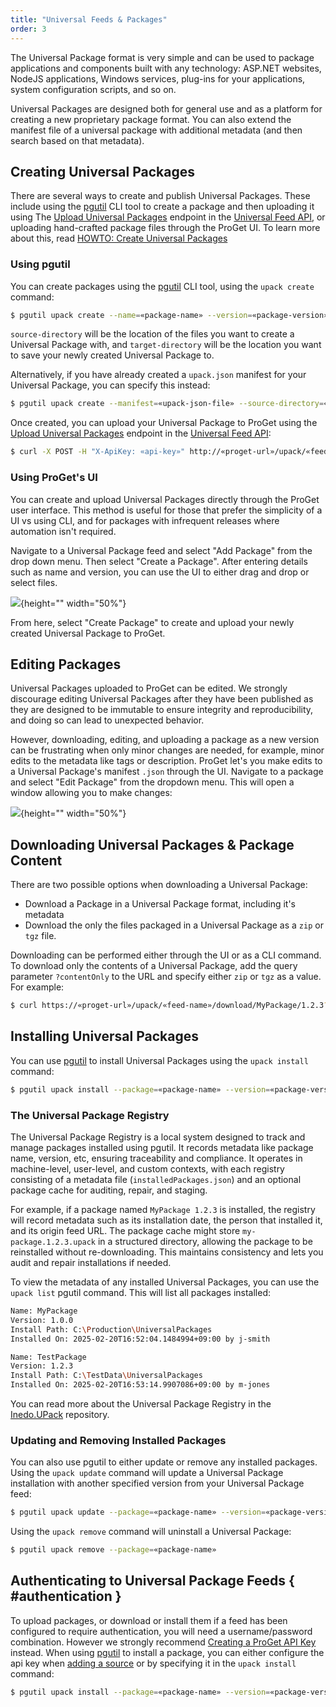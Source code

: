 ```yaml
---
title: "Universal Feeds & Packages"
order: 3
---
```


The Universal Package format is very simple and can be used to package applications and components built with any technology: ASP.NET websites, NodeJS applications, Windows services, plug-ins for your applications, system configuration scripts, and so on. 

Universal Packages are designed both for general use and as a platform for creating a new proprietary package format. You can also extend the manifest file of a universal package with additional metadata (and then search based on that metadata).

## Creating Universal Packages

There are several ways to create and publish Universal Packages. These include using the [pgutil](/docs/proget/reference-api/proget-pgutil) CLI tool to create a package and then uploading it using The [Upload Universal Packages](/docs/proget/reference-api/universal-feed/upload) endpoint in the [Universal Feed API](/docs/proget/reference-api/universal-feed), or uploading hand-crafted package files through the ProGet UI. To learn more about this, read [HOWTO: Create Universal Packages]()

### Using pgutil

You can create packages using the [pgutil](https://docs.inedo.com/docs/proget/reference-api/proget-pgutil) CLI tool, using the `upack create` command:

```bash
$ pgutil upack create --name=«package-name» --version=«package-version» --source-directory=«package-file-directory» --target-directory=«package-target-directory»
```
`source-directory` will be the location of the files you want to create a Universal Package with, and `target-directory` will be the location you want to save your newly created Universal Package to.

Alternatively, if you have already created a `upack.json` manifest for your Universal Package, you can specify this instead:

```bash
$ pgutil upack create --manifest=«upack-json-file» --source-directory=«package-file-directory» --target-directory=«package-target-directory»
```

Once created, you can upload your Universal Package to ProGet using the [Upload Universal Packages](/docs/proget/reference-api/universal-feed/upload) endpoint in the [Universal Feed API](/docs/proget/reference-api/universal-feed):

```bash
$ curl -X POST -H "X-ApiKey: «api-key»" http://«proget-url»/upack/«feed-name»/upload --upload-file «upack-file»
```

### Using ProGet's UI

You can create and upload Universal Packages directly through the ProGet user interface. This method is useful for those that prefer the simplicity of a UI vs using CLI, and for packages with infrequent releases where automation isn't required.

Navigate to a Universal Package feed and select "Add Package" from the drop down menu. Then select "Create a Package". After entering details such as name and version, you can use the UI to either drag and drop or select files. 

![](/resources/docs/proget-upack-createpackage.png){height="" width="50%"}

From here, select "Create Package" to create and upload your newly created Universal Package to ProGet.

## Editing Packages

Universal Packages uploaded to ProGet can be edited. We strongly discourage editing Universal Packages after they have been published as they are designed to be immutable to ensure integrity and reproducibility, and doing so can lead to unexpected behavior.

However, downloading, editing, and uploading a package as a new version can be frustrating when only minor changes are needed, for example, minor edits to the metadata like tags or description. ProGet let's you make edits to a Universal Package's manifest `.json` through the UI. Navigate to a package and select "Edit Package" from the dropdown menu. This will open a window allowing you to make changes:

![](/resources/docs/proget-upack-editpackage.png){height="" width="50%"}

## Downloading Universal Packages & Package Content

There are two possible options when downloading a Universal Package:

* Download a Package in a Universal Package format, including it's metadata
* Download the only the files packaged in a Universal Package as a `zip` or `tgz` file. 

Downloading can be performed either through the UI or as a CLI command. To download only the contents of a Universal Package, add the query parameter `?contentOnly` to the URL and specify either `zip` or `tgz` as a value. For example:

```bash
$ curl https://«proget-url»/upack/«feed-name»/download/MyPackage/1.2.3?contentOnly=zip --output MyPackage-1.2.3.zip --user «user»:«password»
```

## Installing Universal Packages

You can use [pgutil](https://docs.inedo.com/docs/proget/reference-api/proget-pgutil) to install Universal Packages using the `upack install` command:

```bash
$ pgutil upack install --package=«package-name» --version=«package-version» --feed=«feed-name» --target=«install-location»
```

### The Universal Package Registry

The Universal Package Registry is a local system designed to track and manage packages installed using pgutil. It records metadata like package name, version, etc, ensuring traceability and compliance. It operates in machine-level, user-level, and custom contexts, with each registry consisting of a metadata file (`installedPackages.json`) and an optional package cache for auditing, repair, and staging.

For example, if a package named `MyPackage 1.2.3` is installed, the registry will record metadata such as its installation date, the person that installed it, and its origin feed URL. The package cache might store `my-package.1.2.3.upack` in a structured directory, allowing the package to be reinstalled without re-downloading. This maintains consistency and lets you audit and repair installations if needed.

To view the metadata of any installed Universal Packages, you can use the `upack list` pgutil command. This will list all packages installed:

```bash
Name: MyPackage
Version: 1.0.0
Install Path: C:\Production\UniversalPackages
Installed On: 2025-02-20T16:52:04.1484994+09:00 by j-smith

Name: TestPackage
Version: 1.2.3
Install Path: C:\TestData\UniversalPackages
Installed On: 2025-02-20T16:53:14.9907086+09:00 by m-jones
```

You can read more about the Universal Package Registry in the [Inedo.UPack](https://github.com/inedo/inedo.upack/blob/master/registry.md) repository.

### Updating and Removing Installed Packages

You can also use pgutil to either update or remove any installed packages. Using the `upack update` command will update a Universal Package installation with another specified version from your Universal Package feed:

```bash
$ pgutil upack update --package=«package-name» --version=«package-version» --feed=«feed-name»
```
 
Using the `upack remove` command will uninstall a Universal Package:

```bash
$ pgutil upack remove --package=«package-name»
```
 
## Authenticating to Universal Package Feeds { #authentication }

To upload packages, or download or install them if a feed has been configured to require authentication, you will need a username/password combination. However we strongly recommend [Creating a ProGet API Key](/docs/proget/reference-api/proget-apikeys) instead. When using [pgutil](https://docs.inedo.com/docs/proget/reference-api/proget-pgutil) to install a package, you can either configure the api key when [adding a source](/docs/proget/reference-api/proget-pgutil#sources) or by specifying it in the `upack install` command:

```bash
$ pgutil upack install --package=«package-name» --version=«package-version» --feed=«feed-name» --target=«install-location» --api-key=«api-key»
